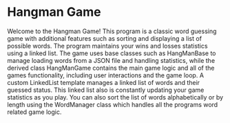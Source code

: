 # Hangman Game

Welcome to the Hangman Game! This program is a classic word guessing game with additional features such as sorting and displaying a list of possible words. The program maintains your wins and losses statistics using a linked list. The game uses base classes such as HangManBase to manage loading words from a JSON file and handling statistics, while the derived class HangManGame contains the main game logic and all of the games functionality, including user interactions and the game loop. A custom LinkedList template manages a linked list of words and their guessed status. This linked list also is constantly updating your game statistics as you play. You can also sort the list of words alphabetically or by length using the WordManager class which handles all the programs word related game logic.
